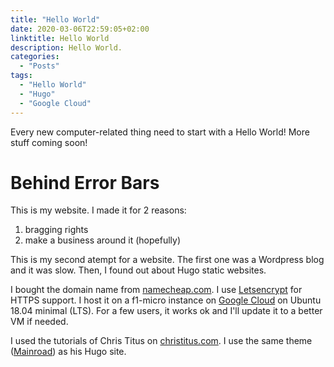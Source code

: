 ```yaml
---
title: "Hello World"
date: 2020-03-06T22:59:05+02:00
linktitle: Hello World
description: Hello World.
categories:
  - "Posts"
tags:
  - "Hello World"
  - "Hugo"
  - "Google Cloud"
---
```


Every new computer-related thing need to start with a Hello World! More stuff coming soon!

# Behind Error Bars

This is my website. I made it for 2 reasons:

1. bragging rights
2. make a business around it (hopefully)

This is my second atempt for a website. The first one was a Wordpress blog and it was slow. Then, I found out about Hugo static websites.

I bought the domain name from [namecheap.com](https://www.namecheap.com). I use [Letsencrypt](https://letsencrypt.org/) for HTTPS support. I host it on a f1-micro instance on [Google Cloud](https://console.cloud.google.com) on Ubuntu 18.04 minimal (LTS). For a few users, it works ok and I'll update it to a better VM if needed. 

I used the tutorials of Chris Titus on [christitus.com](https://www.christitus.com/). I use the same theme ([Mainroad](https://themes.gohugo.io/mainroad/)) as his Hugo site.

